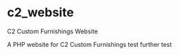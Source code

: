 # c2_website
C2 Custom Furnishings Website

A PHP website for C2 Custom Furnishings
test
further test
